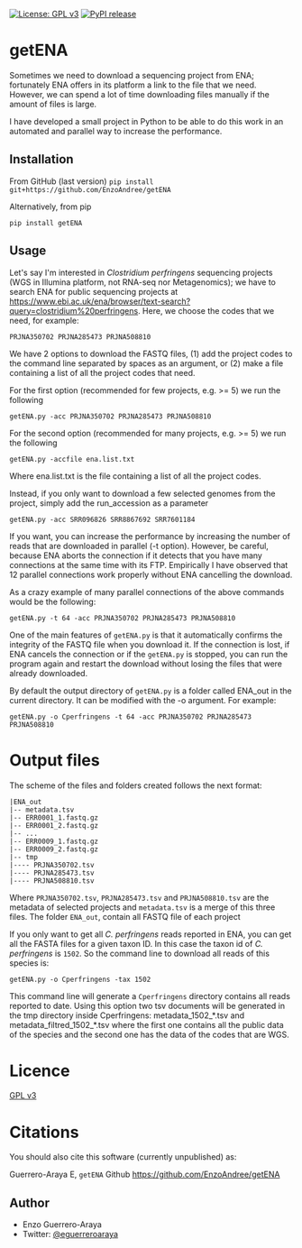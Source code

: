 [![License: GPL v3](https://img.shields.io/badge/License-GPL%20v3-blue.svg)](https://www.gnu.org/licenses/gpl-3.0)
[![PyPI release](https://img.shields.io/pypi/v/ncbi-genome-download.svg)](https://pypi.python.org/pypi/getENA/)
# getENA
Sometimes we need to download a sequencing project from ENA; fortunately ENA offers in its platform a link to the 
file that we need. However, we can spend a lot of time downloading files manually if the amount of files is large.

I have developed a small project in Python to be able to do this work in an automated and parallel way to increase the performance.
## Installation

From GitHub (last version)
`pip install git+https://github.com/EnzoAndree/getENA`

Alternatively, from pip

`pip install getENA`

## Usage
Let's say I'm interested in _Clostridium perfringens_ sequencing projects (WGS in Illumina platform, not RNA-seq nor Metagenomics); we have to search ENA for public sequencing projects at https://www.ebi.ac.uk/ena/browser/text-search?query=clostridium%20perfringens. Here, we choose the codes that we need, for example:

`PRJNA350702 PRJNA285473 PRJNA508810`

We have 2 options to download the FASTQ files, (1) add the project codes to the command line separated by spaces as an argument, or (2) make a file containing a list of all the project codes that need.

For the first option (recommended for few projects, e.g. >= 5) we run the following

`getENA.py -acc PRJNA350702 PRJNA285473 PRJNA508810`

For the second option (recommended for many projects, e.g. >= 5) we run the following

`getENA.py -accfile ena.list.txt`

Where ena.list.txt is the file containing a list of all the project codes.

Instead, if you only want to download a few selected genomes from the project, simply add the run_accession as a parameter

`getENA.py -acc SRR096826 SRR8867692 SRR7601184`


If you want, you can increase the performance by increasing the number of reads that are downloaded in parallel (-t option). However, be careful, because ENA aborts the connection if it detects that you have many connections at the same time with its FTP. Empirically I have observed that 12 parallel connections work properly without ENA cancelling the download.

As a crazy example of many parallel connections of the above commands would be the following:

`getENA.py -t 64 -acc PRJNA350702 PRJNA285473 PRJNA508810`

One of the main features of `getENA.py` is that it automatically confirms the integrity of the FASTQ file when you download it. If the connection is lost, if ENA cancels the connection or if the `getENA.py` is stopped, you can run the program again and restart the download without losing the files that were already downloaded.

By default the output directory of `getENA.py` is a folder called ENA_out in the current directory. It can be modified with the -o argument. For example:

`getENA.py -o Cperfringens -t 64 -acc PRJNA350702 PRJNA285473 PRJNA508810`


# Output files

The scheme of the files and folders created follows the next format:

``` 
|ENA_out
|-- metadata.tsv
|-- ERR0001_1.fastq.gz
|-- ERR0001_2.fastq.gz
|-- ...
|-- ERR0009_1.fastq.gz
|-- ERR0009_2.fastq.gz
|-- tmp
|---- PRJNA350702.tsv
|---- PRJNA285473.tsv
|---- PRJNA508810.tsv

```

Where `PRJNA350702.tsv`, `PRJNA285473.tsv` and `PRJNA508810.tsv` are the metadata of selected projects and `metadata.tsv` is a merge of this three files. The folder `ENA_out`, contain all FASTQ file of each project

If you only want to get all _C. perfringens_ reads reported in ENA, you can get all the FASTA files for a given taxon ID. In this case the taxon id of _C. perfringens_ is `1502`. So the command line to download all reads of this species is:

`getENA.py -o Cperfringens -tax 1502`

This command line will generate a `Cperfringens` directory contains all reads reported to date. Using this option two tsv documents will be generated in the tmp directory inside Cperfringens: metadata_1502_\*.tsv and metadata_filtred_1502_\*.tsv where the first one contains all the public data of the species and the second one has the data of the codes that are WGS.

# Licence

[GPL v3](https://raw.githubusercontent.com/EnzoAndree/getENA/master/LICENSE)

# Citations
You should also cite this software (currently unpublished) as:

Guerrero-Araya E, `getENA` Github https://github.com/EnzoAndree/getENA

## Author

* Enzo Guerrero-Araya
* Twitter: [@eguerreroaraya](https://twitter.com/eguerreroaraya)
